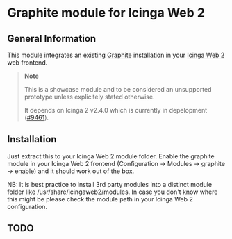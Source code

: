 # Graphite module for Icinga Web 2

## General Information

This module integrates an existing [Graphite](https://graphite.readthedocs.org/en/latest/)
installation in your
[Icinga Web 2](https://www.icinga.org/icinga/screenshots/icinga-web-2/) web
frontend.


> **Note**
>
> This is a showcase module and to be considered an unsupported prototype
> unless explicitely stated otherwise.
>
> It depends on Icinga 2 v2.4.0 which is currently in depelopment ([#9461](https://dev.icinga.org/issues/9461)).

## Installation

Just extract this to your Icinga Web 2 module folder. Enable the graphite
module in your Icinga Web 2 frontend
(Configuration -> Modules -> graphite -> enable) and it should work out of
the box.

NB: It is best practice to install 3rd party modules into a distinct module
folder like /usr/share/icingaweb2/modules. In case you don't know where this
might be please check the module path in your Icinga Web 2 configuration.

## TODO


